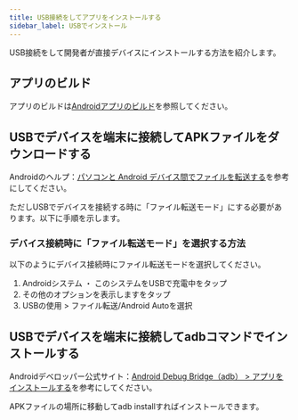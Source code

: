 ```yaml
---
title: USB接続をしてアプリをインストールする
sidebar_label: USBでインストール
---
```


USB接続をして開発者が直接デバイスにインストールする方法を紹介します。

## アプリのビルド

アプリのビルドは[Androidアプリのビルド](./build/android-build.md)を参照してください。

## USBでデバイスを端末に接続してAPKファイルをダウンロードする  

Androidのヘルプ：[パソコンと Android デバイス間でファイルを転送する](https://support.google.com/android/answer/9064445?hl=ja)を参考にしてください。

ただしUSBでデバイスを接続する時に「ファイル転送モード」にする必要があります。以下に手順を示します。

### デバイス接続時に「ファイル転送モード」を選択する方法

以下のようにデバイス接続時にファイル転送モードを選択してください。

1. Androidシステム ・ このシステムをUSBで充電中をタップ
1. その他のオプションを表示しますをタップ
1. USBの使用 > ファイル転送/Android Autoを選択

## USBでデバイスを端末に接続してadbコマンドでインストールする

Androidデベロッパー公式サイト：[Android Debug Bridge（adb） > アプリをインストールする](https://developer.android.com/studio/command-line/adb?hl=ja#move)を参考にしてください。

APKファイルの場所に移動してadb installすればインストールできます。
